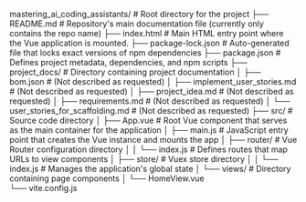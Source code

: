 mastering_ai_coding_assistants/   # Root directory for the project
├── README.md                     # Repository's main documentation file (currently only contains the repo name)
├── index.html                    # Main HTML entry point where the Vue application is mounted. 
├── package-lock.json             # Auto-generated file that locks exact versions of npm dependencies
├── package.json                  # Defines project metadata, dependencies, and npm scripts
├── project_docs/                 # Directory containing project documentation
│   ├── bom.json                  # (Not described as requested)
│   ├── implement_user_stories.md # (Not described as requested)
│   ├── project_idea.md           # (Not described as requested)
│   ├── requirements.md           # (Not described as requested)
│   └── user_stories_for_scaffolding.md # (Not described as requested)
├── src/                          # Source code directory
│   ├── App.vue                   # Root Vue component that serves as the main container for the application
│   ├── main.js                   # JavaScript entry point that creates the Vue instance and mounts the app
│   ├── router/                   # Vue Router configuration directory
│   │   └── index.js              # Defines routes that map URLs to view components
│   ├── store/                    # Vuex store directory
│   │   └── index.js              # Manages the application's global state
│   └── views/                    # Directory containing page components
│       └── HomeView.vue          
└── vite.config.js                
